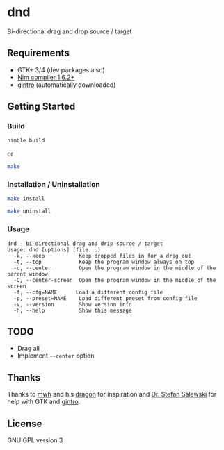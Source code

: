 # dnd
Bi-directional drag and drop source / target 

## Requirements

 - GTK+ 3/4 (dev packages also)
 - [Nim compiler 1.6.2+](https://nim-lang.org/)
 - [gintro](https://github.com/StefanSalewski/gintro/) (automatically downloaded)

## Getting Started

### Build

```sh
nimble build
```
or
```sh
make
```

### Installation / Uninstallation

```sh
make install
```
```sh
make uninstall
```

### Usage
```
dnd - bi-directional drag and drip source / target
Usage: dnd [options] [file...]
  -k, --keep           Keep dropped files in for a drag out
  -t, --top            Keep the program window always on top
  -c, --center         Open the program window in the middle of the parent window
  -C, --center-screen  Open the program window in the middle of the screen
  -f, --cfg=NAME      Load a different config file
  -p, --preset=NAME    Load different preset from config file
  -v, --version        Show version info
  -h, --help           Show this message
```

## TODO

- Drag all
- Implement `--center` option

## Thanks

Thanks to [mwh](https://github.com/mwh) and his [dragon](https://github.com/mwh/dragon) for inspiration and [Dr. Stefan Salewski](https://github.com/StefanSalewski) for help with GTK and [gintro](https://github.com/StefanSalewski/gintro/).

## License

GNU GPL version 3
